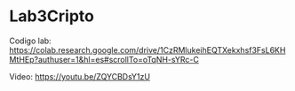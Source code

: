 # Lab3Cripto
Codigo lab: https://colab.research.google.com/drive/1CzRMlukeihEQTXekxhsf3FsL6KHMtHEp?authuser=1&hl=es#scrollTo=oTqNH-sYRc-C

Video: https://youtu.be/ZQYCBDsY1zU
